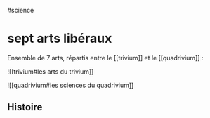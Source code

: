 #science
# sept arts libéraux
Ensemble de 7 arts, répartis entre le [[trivium]] et le [[quadrivium]] :

![[trivium#les arts du trivium]]

![[quadrivium#les sciences du quadrivium]]

## Histoire


